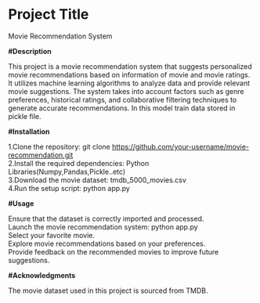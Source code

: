 # Project Title
Movie Recommendation System

**#Description**

This project is a movie recommendation system that suggests personalized movie recommendations based on information of movie and movie ratings. It utilizes machine learning algorithms to analyze data and provide relevant movie suggestions. The system takes into account factors such as genre preferences, historical ratings, and collaborative filtering techniques to generate accurate recommendations. In this model train data stored in pickle file. 

**#Installation**

1.Clone the repository: git clone https://github.com/your-username/movie-recommendation.git </br>
2.Install the required dependencies: Python Libraries(Numpy,Pandas,Pickle..etc) </br>
3.Download the movie dataset: tmdb_5000_movies.csv </br>
4.Run the setup script: python app.py </br>

**#Usage**

Ensure that the dataset is correctly imported and processed.</br>
Launch the movie recommendation system: python app.py</br>
Select your favorite movie.</br>
Explore movie recommendations based on your preferences.</br>
Provide feedback on the recommended movies to improve future suggestions.</br>

**#Acknowledgments**

The movie dataset used in this project is sourced from TMDB.

